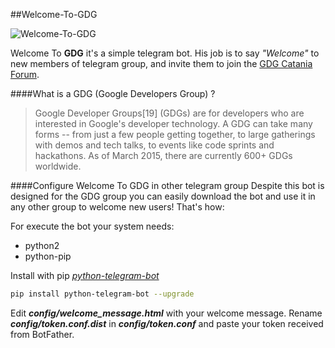 ##Welcome-To-GDG

![Welcome-To-GDG](https://raw.githubusercontent.com/Tkd-Alex/Welcome-To-GDG/master/img/banner.jpg  "Welcome-To-GDG")

Welcome To **GDG** it's a simple telegram bot. 
His job is to say *"Welcome"* to new members of telegram group, and invite them to join the [GDG Catania Forum](http://www.forum.gdgcatania.org/).



####What is a GDG (Google Developers Group) ?
>Google Developer Groups[19] (GDGs) are for developers who are interested in Google's developer technology. A GDG can take many forms -- from just a few people getting together, to large gatherings with demos and tech talks, to events like code sprints and hackathons. As of March 2015, there are currently 600+ GDGs worldwide.

####Configure Welcome To GDG in other telegram group
Despite this bot is designed for the GDG group you can easily download the bot and use it in any other group to welcome new users! That's how:

For execute the bot your system needs:

- python2
- python-pip

Install with pip [*python-telegram-bot*](https://github.com/python-telegram-bot/python-telegram-bot) 
```sh
pip install python-telegram-bot --upgrade
```
Edit ***config/welcome_message.html*** with your welcome message.
Rename ***config/token.conf.dist*** in ***config/token.conf*** and paste your token received from BotFather.







